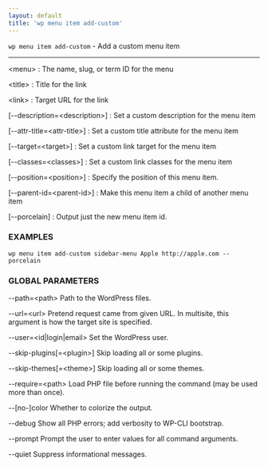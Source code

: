 ```yaml
---
layout: default
title: 'wp menu item add-custom'
---
```


`wp menu item add-custom` - Add a custom menu item

<hr />

&lt;menu&gt;
: The name, slug, or term ID for the menu

&lt;title&gt;
: Title for the link

&lt;link&gt;
: Target URL for the link

[\--description=&lt;description&gt;]
: Set a custom description for the menu item

[\--attr-title=&lt;attr-title&gt;]
: Set a custom title attribute for the menu item

[\--target=&lt;target&gt;]
: Set a custom link target for the menu item

[\--classes=&lt;classes&gt;]
: Set a custom link classes for the menu item

[\--position=&lt;position&gt;]
: Specify the position of this menu item.

[\--parent-id=&lt;parent-id&gt;]
: Make this menu item a child of another menu item

[\--porcelain]
: Output just the new menu item id.

### EXAMPLES

    wp menu item add-custom sidebar-menu Apple http://apple.com --porcelain

### GLOBAL PARAMETERS

  \--path=&lt;path&gt;
      Path to the WordPress files.

  \--url=&lt;url&gt;
      Pretend request came from given URL. In multisite, this argument is how the target site is specified.

  \--user=&lt;id|login|email&gt;
      Set the WordPress user.

  \--skip-plugins[=&lt;plugin&gt;]
      Skip loading all or some plugins.

  \--skip-themes[=&lt;theme&gt;]
      Skip loading all or some themes.

  \--require=&lt;path&gt;
      Load PHP file before running the command (may be used more than once).

  \--[no-]color
      Whether to colorize the output.

  \--debug
      Show all PHP errors; add verbosity to WP-CLI bootstrap.

  \--prompt
      Prompt the user to enter values for all command arguments.

  \--quiet
      Suppress informational messages.



